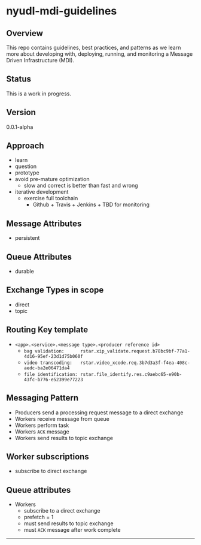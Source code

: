 # nyudl-mdi-guidelines


## Overview
This repo contains guidelines, best practices, and patterns as we
learn more about developing with, deploying, running, and monitoring a
Message Driven Infrastructure (MDI).

## Status
This is a work in progress.


## Version
0.0.1-alpha

## Approach
* learn
* question
* prototype
* avoid pre-mature optimization
  * slow and correct is better than fast and wrong
* iterative development
  * exercise full toolchain
    * Github + Travis + Jenkins + TBD for monitoring

## Message Attributes
* persistent

## Queue Attributes
* durable

## Exchange Types in scope
* direct
* topic

## Routing Key template
* `<app>.<service>.<message type>.<producer reference id>`
  * `bag validation:      rstar.xip_validate.request.b78bc9bf-77a1-4d16-95ef-23d1d75b060f`
  * `video transcoding:   rstar.video_xcode.req.3b7d3a3f-f4ea-408c-aedc-ba2e06471da4`
  * `file identification: rstar.file_identify.res.c9aebc65-e90b-43fc-b776-e52399e77223`

## Messaging Pattern
* Producers send a processing request message to a direct exchange
* Workers receive message from queue
* Workers perform task
* Workers `ACK` message
* Workers send results to topic exchange

## Worker subscriptions
* subscribe to direct exchange

## Queue attributes
* Workers
  * subscribe to a direct exchange
  * prefetch = 1
  * must send results to topic exchange
  * must `ACK` message after work complete

----
